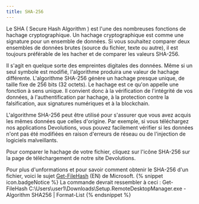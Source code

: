 ```yaml
---
title: SHA-256
---
```

Le SHA ( Secure Hash Algorithm ) est l'une des nombreuses fonctions de hachage cryptographique. Un hachage cryptographique est comme une signature pour un ensemble de données. Si vous souhaitez comparer deux ensembles de données brutes (source du fichier, texte ou autre), il est toujours préférable de les hacher et de comparer les valeurs SHA-256.  

Il s'agit en quelque sorte des empreintes digitales des données. Même si un seul symbole est modifié, l'algorithme produira une valeur de hachage différente. L'algorithme SHA-256 génère un hachage presque unique, de taille fixe de 256 bits (32 octets). Le hachage est ce qu'on appelle une fonction à sens unique. Il convient donc à la vérification de l'intégrité de vos données, à l'authentification par hachage, à la protection contre la falsification, aux signatures numériques et à la blockchain.  

L'algorithme SHA-256 peut être utilisé pour s'assurer que vous avez acquis les mêmes données que celles d'origine. Par exemple, si vous téléchargez nos applications Devolutions, vous pouvez facilement vérifier si les données n'ont pas été modifiées en raison d'erreurs de réseau ou de l'injection de logiciels malveillants.  

Pour comparer le hachage de votre fichier, cliquez sur l'icône SHA-256 sur la page de téléchargement de notre site Devolutions.  

Pour plus d'unformations et pour savoir comment obtenir le SHA-256 d'un fichier, voici le sujet [Get-FileHash](https://docs.microsoft.com/fr-ca/powershell/module/microsoft.powershell.utility/get-filehash?view=powershell-7.2) (EN) de Microsoft. 
{% snippet icon.badgeNotice %} 
La commande devrait ressembler à ceci : Get-FileHash C:\Users\user1\Downloads\Setup.RemoteDesktopManager.exe -Algorithm SHA256 | Format-List 
{% endsnippet %}
 

